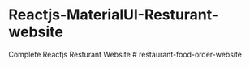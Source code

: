 # Reactjs-MaterialUI-Resturant-website
Complete Reactjs Resturant Website 
#   r e s t a u r a n t - f o o d - o r d e r - w e b s i t e  
 